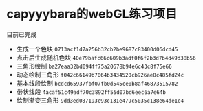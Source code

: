 # capyyybara的webGL练习项目
目前已完成
* 生成一个色块 `0713acf1d7a256b32cb2be9687c83400d06dcd45`
* 点击后生成随机色块 `40e79bafc66c609b3adf0f6f2b3d7b4d49d38b56`
* 三角形绘制 `ba27eaa32bd094ff75a20678b94e6c43c8f75e66`
* 动态绘制三角形 `f042c66149b7064b3434520cb926ae8c485fd24c`
* 基本线段绘制 `bcdcd65937fbf07fb0d545ce0b8af46873515782`
* 带状线段 `4acaf51c49adf70c3892ff55d07bd6eec6a7e64b`
* 绘制渐变三角形 `9dd3ed087193c93c131e479c5035c138e64de1e4`